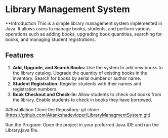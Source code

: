 # Library Management System

**Introduction
This is a simple library management system implemented in Java. It allows users to manage books, students, and perform various operations such as adding books, upgrading book quantities, searching for books, and managing student registrations.

## Features
1. **Add, Upgrade, and Search Books:**
Use the system to add new books to the library catalog.
Upgrade the quantity of existing books in the inventory.
Search for books by serial number or author name.
2. **Student Registration:**
Register students with their names and registration numbers.
3. **Book Checkout and Check-In:**
Allow students to check out books from the library.
Enable students to check in books they have borrowed.


##Installation
Clone the Repository:
git clone (https://github.com/Akankshadevloper/LibraryManagmentSystem.git)

Run the Program:
Open the project in your preferred Java IDE and run the Library.java file.

